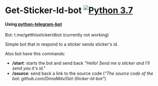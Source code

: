 # Get-Sticker-Id-bot [![Python 3.7](https://img.shields.io/badge/Python-3.5+-blue.svg)](http://www.python.org/download/)
<h4>Using <a href=https://github.com/python-telegram-bot/python-telegram-bot>python-telegram-bot</a></h4>

Bot: t.me/getthisstickeridbot (currently not working)

Simple bot that in respond to a sticker sends sticker's id.

Also bot have this commands:
  <ul>
  <li><b>/start</b>: starts the bot and send back <i>"Hello! Send me a sticker and I'll send you it's id."</i></li>
  <li><b>/source</b>: send back a link to the source code (<i>"The source code of the bot: github.com/DimaMdv/Get-Sticker-Id-bot"</i>)</li>
  </ul>
